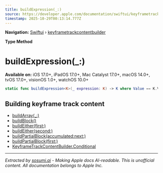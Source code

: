 ```yaml
---
title: buildExpression(_:)
source: https://developer.apple.com/documentation/swiftui/keyframetrackcontentbuilder/buildexpression(_:)
timestamp: 2025-10-29T00:13:14.777Z
---
```


**Navigation:** [Swiftui](/documentation/swiftui) › [keyframetrackcontentbuilder](/documentation/swiftui/keyframetrackcontentbuilder)

**Type Method**

# buildExpression(_:)

**Available on:** iOS 17.0+, iPadOS 17.0+, Mac Catalyst 17.0+, macOS 14.0+, tvOS 17.0+, visionOS 1.0+, watchOS 10.0+

```swift
static func buildExpression<K>(_ expression: K) -> K where Value == K.Value, K : KeyframeTrackContent
```

## Building keyframe track content

- [buildArray(_:)](/documentation/swiftui/keyframetrackcontentbuilder/buildarray(_:))
- [buildBlock()](/documentation/swiftui/keyframetrackcontentbuilder/buildblock())
- [buildEither(first:)](/documentation/swiftui/keyframetrackcontentbuilder/buildeither(first:))
- [buildEither(second:)](/documentation/swiftui/keyframetrackcontentbuilder/buildeither(second:))
- [buildPartialBlock(accumulated:next:)](/documentation/swiftui/keyframetrackcontentbuilder/buildpartialblock(accumulated:next:))
- [buildPartialBlock(first:)](/documentation/swiftui/keyframetrackcontentbuilder/buildpartialblock(first:))
- [KeyframeTrackContentBuilder.Conditional](/documentation/swiftui/keyframetrackcontentbuilder/conditional)

---

*Extracted by [sosumi.ai](https://sosumi.ai) - Making Apple docs AI-readable.*
*This is unofficial content. All documentation belongs to Apple Inc.*

